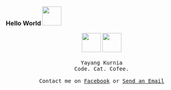 ### Hello World <img src="https://media.giphy.com/media/mGcNjsfWAjY5AEZNw6/giphy.gif" width="50">

<p align="center">
  <img src="https://user-images.githubusercontent.com/5679180/79618120-0daffb80-80be-11ea-819e-d2b0fa904d07.gif" width="50px">
  <img src="https://media.giphy.com/media/WUlplcMpOCEmTGBtBW/giphy.gif" width="50">
  <br><br>
  <samp>
    Yayang Kurnia<br>
    Code. Cat. Cofee.
     <br><br>Contact me on <a href="https://web.facebook.com/y21kurnia">Facebook</a> or <a href="mailto:y21kurnia@gmail.com">Send an Email</a>
  </samp>
</p>
